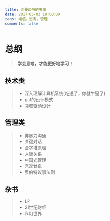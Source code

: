 ```yaml
---
title: 需要读书的书单
date: 2017-03-03 10:00:00
tags: 增值，思考，管理
comments: false
---
```

# 总纲
> **学会思考，才能更好地学习！**

## 技术类
> + 深入理解计算机系统(吃透了，你就牛逼了)
> + gof的设计模式
> + 领域驱动设计

## 管理类
> + 非暴力沟通
> + 关键对话
> + 金字塔原理
> + 人际关系
> + 中国式管理
> + 荒漠甘泉
> + 罗伯特议事法则

<!--more-->
## 杂书
> + LP
> + 21世纪财经
> + 科幻世界
